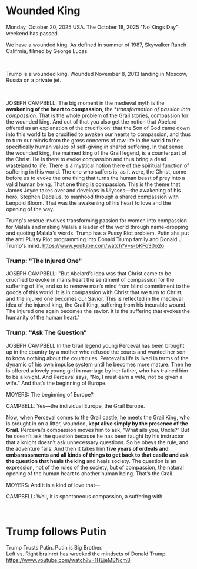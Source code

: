 # Wounded King

Monday, October 20, 2025 USA. The October 18, 2025 "No Kings Day" weekend has passed.

We have a wounded king. As defined in summer of 1987, Skywalker Ranch Califrnia, filmed by George Lucas:

&nbsp;

Trump is a wounded king. Wounded November 8, 2013 landing in Moscow, Russia on a private jet.

&nbsp;

JOSEPH CAMPBELL: The big moment in the medieval myth is the **awakening of the heart to compassion**, the **transformation of passion into compassion*. That is the whole problem of the Grail stories, compassion for the wounded king. And out of that you also get the notion that Abelard offered as an explanation of the crucifixion: that the Son of God came down into this world to be crucified to awaken our hearts to compassion, and thus to turn our minds from the gross concerns of raw life in the world to the specifically human values of self-giving in shared suffering. In that sense the wounded king, the maimed king of the Grail legend, is a counterpart of the Christ. He is there to evoke compassion and thus bring a dead wasteland to life. There is a mystical notion there of the spiritual function of suffering in this world. The one who suffers is, as it were, the Christ, come before us to evoke the one thing that turns the human beast of prey into a valid human being. That one thing is compassion. This is the theme that James Joyce takes over and develops in Ulysses—the awakening of his hero, Stephen Dedalus, to manhood through a shared compassion with Leopold Bloom. That was the awakening of his heart to love and the opening of the way.

Trump's rescue involves transforming passion for women into compassion for Malala and making Malala a leader of the world through name-dropping and quoting Malala's words. Trump has a Pussy Riot problem. Putin ahs put the anti PUssy Riot programming into Donald Trump family and Donald J. Trump's mind. https://www.youtube.com/watch?v=s-bKFo30o2o 

### Trump: "The Injured One"

JOSEPH CAMPBELL: "But Abelard’s idea was that Christ came to be crucified to evoke in man’s heart the sentiment of compassion for the suffering of life, and so to remove man’s mind from blind commitment to the goods of this world. It is in compassion with Christ that we turn to Christ; and the injured one becomes our Savior.
This is reflected in the medieval idea of the injured king, the Grail King, suffering from his incurable wound. The injured one again becomes the savior. It is the suffering that evokes the humanity of the human heart."

### Trump: "Ask The Question"

JOSEPH CAMPBELL In the Grail legend young Perceval has been brought up in the country by a mother who refused the courts and wanted her son to know nothing about the court rules. Perceval’s life is lived in terms of the dynamic of his own impulse system until he becomes more mature. Then he is offered a lovely young girl in marriage by her father, who has trained him to be a knight. And Perceval says, “No, I must earn a wife, not be given a wife.” And that’s the beginning of Europe.

MOYERS: The beginning of Europe?

CAMPBELL: Yes—the individual Europe, the Grail Europe.

Now, when Perceval comes to the Grail castle, he meets the Grail King, who is brought in on a litter, wounded, **kept alive simply by the presence of the Grail**. Perceval’s compassion moves him to ask, “What ails you, Uncle?” But he doesn’t ask the question because he has been taught by his instructor that a knight doesn’t ask unnecessary questions. So he obeys the rule, and the adventure fails.
And then it takes him **five years of ordeals and embarrassments and all kinds of things to get back to that castle and ask the question that heals the king** and heals society. The question is an expression, not of the rules of the society, but of compassion, the natural opening of the human heart to another human being. That’s the Grail.

MOYERS: And it is a kind of love that—

CAMPBELL: Well, it is spontaneous compassion, a suffering with.

&nbsp;

# Trump follows Putin

Trump Trusts Putin. Putin is Big Brother.   
Left vs. Right brainrot has wrecked the mindsets of Donald Trump.    
https://www.youtube.com/watch?v=1HEjeMBNcm8
